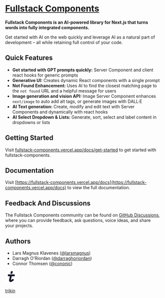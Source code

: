 # [Fullstack Components](https://fullstack-components.vercel.app)

**Fullstack Components is an AI-powered library for Next.js that turns words into fully integrated components.**

Get started with AI on the web quickly and leverage AI as a natural part of development – all while retaining full control of your code.

## Quick Features

- **Get started with GPT prompts quickly:** Server Component and client react hooks for generic prompts
- **Generative UI:** Creates dynamic React components with a single prompt
- **Not Found Enhancement:** Uses AI to find the closest matching page to the `not found` URL and a helpful message for users
- **Image generation and vision API:** Image Server Component enhances `next/image` to auto add alt tags, or generate images with DALL·E
- **AI Text generation:** Create, modify and edit text with Server Components and dynamically with react hooks
- **AI Select Dropdown & Lists:** Generate, sort, select and label content in dropdowns or lists

## Getting Started

Visit [fullstack-components.vercel.app/docs/get-started](https://fullstack-components.vercel.app/docs/get-started) to get started with fullstack-components.

## Documentation

Visit [https://fullstack-components.vercel.app/docs](https://fullstack-components.vercel.app/docs) to view the full documentation.

## Feedback And Discussions

The Fullstack Components community can be found on [GitHub Discussions](https://github.com/trikinco/fullstack-components/discussions), where you can provide feedback, ask questions, voice ideas, and share your projects.

## Authors

- Lars Magnus Klavenes ([@larsmagnus](https://github.com/larsmagnus))
- Darragh O'Riordan ([@darraghoriordan](https://github.com/darraghoriordan))
- Connor Thomsen ([@cononic](https://github.com/CONONIC))

<a href="https://fullstack-components.vercel.app">
  <picture>
    <source media="(prefers-color-scheme: dark)" srcset="libs/playground/public/images/trikin-light.svg">
    <img alt="trikin" src="libs/playground/public/images/trikin-dark.svg" width="40" height="40">
  </picture>
  <p>trikin</p>
</a>
